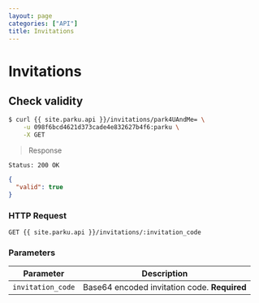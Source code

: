 ```yaml
---
layout: page
categories: ["API"]
title: Invitations
---
```


# Invitations

## Check validity

```sh
$ curl {{ site.parku.api }}/invitations/park4UAndMe= \
    -u 098f6bcd4621d373cade4e832627b4f6:parku \
    -X GET
```

> Response

```nginx
Status: 200 OK
```
```json
{
  "valid": true
}
```

### HTTP Request

`GET {{ site.parku.api }}/invitations/:invitation_code`

### Parameters

Parameter | Description
--- | ---
`invitation_code` | Base64 encoded invitation code. __Required__
